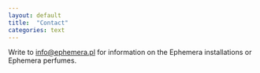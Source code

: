 ```yaml
---
layout: default
title:  "Contact"
categories: text
---
```


Write to [info@ephemera.pl](mailto:info@ephemera.pl) for information on the Ephemera installations or Ephemera perfumes.